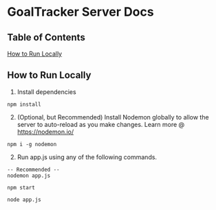 # GoalTracker Server Docs

## Table of Contents

[How to Run Locally](#how-to-run-locally)

## How to Run Locally

1. Install dependencies
```
npm install
```

2. (Optional, but Recommended) Install Nodemon globally to allow the server to auto-reload as you make changes. Learn more @ https://nodemon.io/

```
npm i -g nodemon
```

2. Run app.js using any of the following commands.
```
-- Recommended --
nodemon app.js
```

```
npm start 
```

```
node app.js
```
